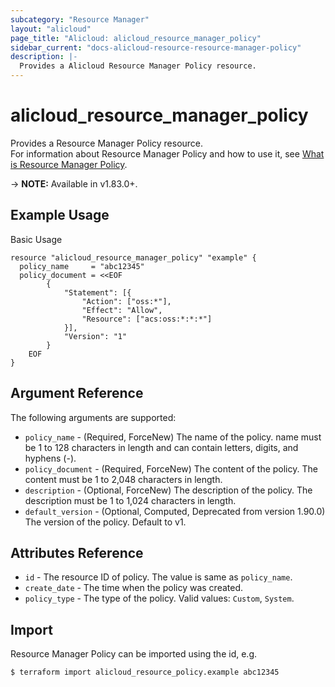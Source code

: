 ```yaml
---
subcategory: "Resource Manager"
layout: "alicloud"
page_title: "Alicloud: alicloud_resource_manager_policy"
sidebar_current: "docs-alicloud-resource-resource-manager-policy"
description: |-
  Provides a Alicloud Resource Manager Policy resource.
---
```


# alicloud\_resource\_manager\_policy

Provides a Resource Manager Policy resource.  
For information about Resource Manager Policy and how to use it, see [What is Resource Manager Policy](https://www.alibabacloud.com/help/en/doc-detail/93732.htm).

-> **NOTE:** Available in v1.83.0+.

## Example Usage

Basic Usage

```
resource "alicloud_resource_manager_policy" "example" {
  policy_name     = "abc12345"
  policy_document = <<EOF
		{
			"Statement": [{
				"Action": ["oss:*"],
				"Effect": "Allow",
				"Resource": ["acs:oss:*:*:*"]
			}],
			"Version": "1"
		}
    EOF
}
```
## Argument Reference

The following arguments are supported:

* `policy_name` - (Required, ForceNew) The name of the policy. name must be 1 to 128 characters in length and can contain letters, digits, and hyphens (-).
* `policy_document` - (Required, ForceNew) The content of the policy. The content must be 1 to 2,048 characters in length.
* `description` - (Optional, ForceNew) The description of the policy. The description must be 1 to 1,024 characters in length.
* `default_version` - (Optional, Computed, Deprecated from version 1.90.0) The version of the policy. Default to v1.
    
## Attributes Reference

* `id` - The resource ID of policy. The value is same as `policy_name`.
* `create_date` - The time when the policy was created.
* `policy_type` - The type of the policy. Valid values: `Custom`, `System`.

## Import

Resource Manager Policy can be imported using the id, e.g.

```
$ terraform import alicloud_resource_policy.example abc12345
```
